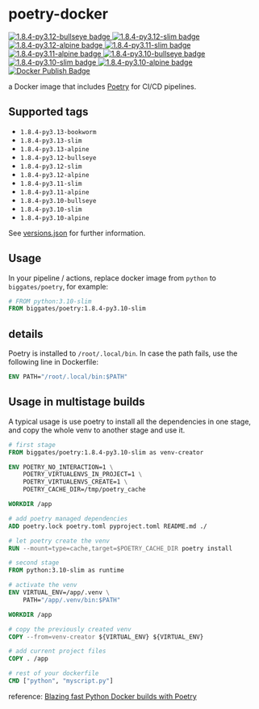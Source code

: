 # poetry-docker

[![1.8.4-py3.12-bullseye badge](https://img.shields.io/docker/v/biggates/poetry/1.8.4-py3.12-bullseye?label=biggates%2Fpoetry&logo=docker) ![1.8.4-py3.12-slim badge](https://img.shields.io/docker/v/biggates/poetry/1.8.4-py3.12-slim?label=biggates%2Fpoetry&logo=docker) ![1.8.4-py3.12-alpine badge](https://img.shields.io/docker/v/biggates/poetry/1.8.4-py3.12-alpine?label=biggates%2Fpoetry&logo=docker) ![1.8.4-py3.11-slim badge](https://img.shields.io/docker/v/biggates/poetry/1.8.4-py3.11-slim?label=biggates%2Fpoetry&logo=docker) ![1.8.4-py3.11-alpine badge](https://img.shields.io/docker/v/biggates/poetry/1.8.4-py3.11-alpine?label=biggates%2Fpoetry&logo=docker) ![1.8.4-py3.10-bullseye badge](https://img.shields.io/docker/v/biggates/poetry/1.8.4-py3.10-bullseye?label=biggates%2Fpoetry&logo=docker) ![1.8.4-py3.10-slim badge](https://img.shields.io/docker/v/biggates/poetry/1.8.4-py3.10-slim?label=biggates%2Fpoetry&logo=docker) ![1.8.4-py3.10-alpine badge](https://img.shields.io/docker/v/biggates/poetry/1.8.4-py3.10-alpine?label=biggates%2Fpoetry&logo=docker)](https://hub.docker.com/r/biggates/poetry) [![Docker Publish Badge](https://github.com/biggates/poetry-docker/actions/workflows/docker-publish.yml/badge.svg?branch=master)](https://github.com/biggates/poetry-docker/actions/workflows/docker-publish.yml)

a Docker image that includes [Poetry](https://python-poetry.org/) for CI/CD pipelines.

## Supported tags

- `1.8.4-py3.13-bookworm`
- `1.8.4-py3.13-slim`
- `1.8.4-py3.13-alpine`
- `1.8.4-py3.12-bullseye`
- `1.8.4-py3.12-slim`
- `1.8.4-py3.12-alpine`
- `1.8.4-py3.11-slim`
- `1.8.4-py3.11-alpine`
- `1.8.4-py3.10-bullseye`
- `1.8.4-py3.10-slim`
- `1.8.4-py3.10-alpine`

See [versions.json](./versions.json) for further information.

## Usage

In your pipeline / actions, replace docker image from `python` to `biggates/poetry`, for example:

```dockerfile
# FROM python:3.10-slim
FROM biggates/poetry:1.8.4-py3.10-slim
```

## details

Poetry is installed to `/root/.local/bin`. In case the path fails, use the following line in Dockerfile:

```dockerfile
ENV PATH="/root/.local/bin:$PATH"
```

## Usage in multistage builds

A typical usage is use poetry to install all the dependencies in one stage, and copy the whole venv to another stage and use it.

```dockerfile
# first stage
FROM biggates/poetry:1.8.4-py3.10-slim as venv-creator

ENV POETRY_NO_INTERACTION=1 \
    POETRY_VIRTUALENVS_IN_PROJECT=1 \
    POETRY_VIRTUALENVS_CREATE=1 \
    POETRY_CACHE_DIR=/tmp/poetry_cache

WORKDIR /app

# add poetry managed dependencies
ADD poetry.lock poetry.toml pyproject.toml README.md ./

# let poetry create the venv
RUN --mount=type=cache,target=$POETRY_CACHE_DIR poetry install

# second stage
FROM python:3.10-slim as runtime

# activate the venv
ENV VIRTUAL_ENV=/app/.venv \
    PATH="/app/.venv/bin:$PATH"

WORKDIR /app

# copy the previously created venv
COPY --from=venv-creator ${VIRTUAL_ENV} ${VIRTUAL_ENV}

# add current project files
COPY . /app

# rest of your dockerfile
CMD ["python", "myscript.py"]
```

reference: [Blazing fast Python Docker builds with Poetry](https://medium.com/@albertazzir/blazing-fast-python-docker-builds-with-poetry-a78a66f5aed0)
